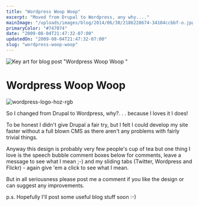 ```yaml
---
title: "Wordpress Woop Woop"
excerpt: "Moved from Drupal to Wordpress, any why...."
mainImage: "/uploads/images/blog/2014/06/30/2186228674-34104ccbbf-o.jpg"
primaryColor: "#747074"
date: "2009-08-04T21:47:32-07:00"
updatedOn: "2009-08-04T21:47:32-07:00"
slug: "wordpress-woop-woop"
---
```

![Key art for blog post "Wordpress Woop Woop "](/uploads/images/blog/2014/06/30/2186228674-34104ccbbf-o.jpg)

# Wordpress Woop Woop 

![wordpress-logo-hoz-rgb](/uploads/images/blog/2009/08/wordpress-logo-hoz-rgb.png)

So I changed from Drupal to Wordpress, why?. . . because I loves it I does!

To be honest I didn't give Drupal a fair try, but I felt I could develop my site faster without a full blown CMS as there aren't any problems with fairly trivial things.

Anyway this design is probably very few people's cup of tea but one thing I love is the speech bubble comment boxes below for comments, leave a message to see what I mean ;-) and my sliding tabs (Twitter, Wordpress and Flickr) - again give 'em a click to see what I mean.

But in all seriousness please post me a comment if you like the design or can suggest any improvements.

p.s. Hopefully I'll post some useful blog stuff soon :-)
